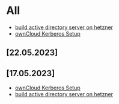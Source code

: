 # All
* [build active directory server on hetzner]
* [ownCloud Kerberos Setup]

## [22.05.2023]

## [17.05.2023]
* [ownCloud Kerberos Setup]
* [build active directory server on hetzner]

[build active directory server on hetzner]: https://github.com/GeraldLeikam/tutorials/blob/master/guides/windows_server_2022/build_active_directory_on_hetzner.md
[ownCloud Kerberos Setup]: https://github.com/GeraldLeikam/tutorials/blob/master/guides/owncloud_kerberos_setup.md
